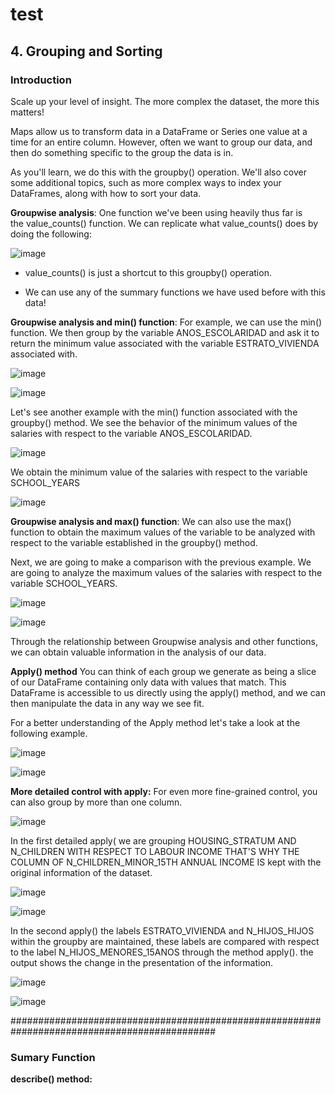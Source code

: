 # test

## **4. Grouping and Sorting**

### **Introduction**

Scale up your level of insight. The more complex the dataset, the more this matters!

Maps allow us to transform data in a DataFrame or Series one value at a time for an entire column. However, often we want to group our data, and then do something specific to the group the data is in.

As you'll learn, we do this with the groupby() operation. We'll also cover some additional topics, such as more complex ways to index your DataFrames, along with how to sort your data.

**Groupwise analysis**: One function we've been using heavily thus far is the value_counts() function. We can replicate what value_counts() does by doing the following:

![image](https://github.com/CLAREISMO/test/assets/63759427/235bfc4b-f289-47e4-a7cb-a81ee130702b)

+ value_counts() is just a shortcut to this groupby() operation.  

+ We can use any of the summary functions we have used before with this data!


**Groupwise analysis and min() function**: For example, we can use the min() function. We then group by the variable ANOS_ESCOLARIDAD and ask it to return the minimum value associated with the variable ESTRATO_VIVIENDA associated with.

![image](https://github.com/CLAREISMO/test/assets/63759427/27988d25-9dee-4bf4-b4d1-4aafe2f5b051)

![image](https://github.com/CLAREISMO/test/assets/63759427/13454ca3-bd0a-4642-8bfe-fed1f7f78f6c)


Let's see another example with the min() function associated with the groupby() method. We see the behavior of the minimum values of the salaries with respect to the variable ANOS_ESCOLARIDAD. 

![image](https://github.com/CLAREISMO/test/assets/63759427/b881c626-2cee-4aab-9d69-01aba174bf39)

We obtain the minimum value of the salaries with respect to the variable SCHOOL_YEARS


![image](https://github.com/CLAREISMO/test/assets/63759427/14544a7a-69dc-4379-af0c-2f6e602b68ca)

**Groupwise analysis and max() function**: We can also use the max() function to obtain the maximum values of the variable to be analyzed with respect to the variable established in the groupby() method.

Next, we are going to make a comparison with the previous example. We are going to analyze the maximum values of the salaries with respect to the variable  SCHOOL_YEARS.

![image](https://github.com/CLAREISMO/test/assets/63759427/fa925a30-274d-4c7f-8c84-6ffd969429ad)

![image](https://github.com/CLAREISMO/test/assets/63759427/3e70aa48-aa30-4089-8ea3-082019ba7c5d)

Through the relationship between Groupwise analysis and other functions, we can obtain valuable information in the analysis of our data.


**Apply() method**
You can think of each group we generate as being a slice of our DataFrame containing only data with values that match. This DataFrame is accessible to us directly using the apply() method, and we can then manipulate the data in any way we see fit.

For a better understanding of the Apply method let's take a look at the following example.

![image](https://github.com/CLAREISMO/test/assets/63759427/106eab59-f535-453a-9837-0aa566ce3d36)


![image](https://github.com/CLAREISMO/test/assets/63759427/d137afea-6eab-4513-bce4-d031f810ed45)

**More detailed control with apply:** For even more fine-grained control, you can also group by more than one column.


![image](https://github.com/CLAREISMO/test/assets/63759427/e446101a-29ed-4a15-a746-90d6242b4aac)

In the first detailed apply( we are grouping HOUSING_STRATUM AND N_CHILDREN WITH RESPECT TO LABOUR INCOME THAT'S WHY THE COLUMN OF N_CHILDREN_MINOR_15TH ANNUAL INCOME IS kept with the original information of the dataset.

![image](https://github.com/CLAREISMO/test/assets/63759427/e91e58c3-96de-40b2-8279-62d13c4795fe)

![image](https://github.com/CLAREISMO/test/assets/63759427/2d9483a3-23b8-46fc-8a4c-ce73690f607e)

In the second apply() the labels ESTRATO_VIVIENDA and N_HIJOS_HIJOS within the groupby are maintained, these labels are compared with respect to the label N_HIJOS_MENORES_15ANOS through the method apply(). the output shows the change in the presentation of the information.

![image](https://github.com/CLAREISMO/test/assets/63759427/fa695387-bd4c-4a2f-8896-eec363086a51)

![image](https://github.com/CLAREISMO/test/assets/63759427/7bf5e2ee-9d22-4a21-bd4f-51f3a1f39721)























#############################################################################################


### **Sumary Function**

**describe() method:**









































































































































































